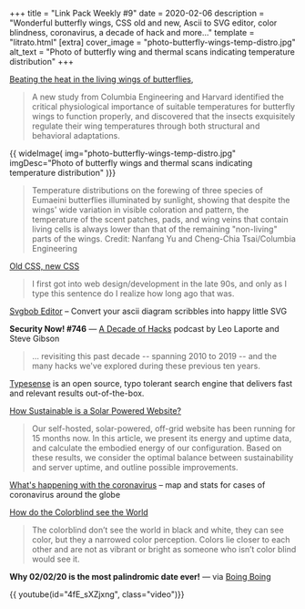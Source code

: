 +++
title = "Link Pack Weekly #9"
date = 2020-02-06
description = "Wonderful butterfly wings, CSS old and new, Ascii to SVG editor, color blindness, coronavirus, a decade of hack and more..."
template = "litrato.html"
[extra]
cover_image = "photo-butterfly-wings-temp-distro.jpg"
alt_text = "Photo of butterfly wing and thermal scans indicating temperature distribution"
+++

[Beating the heat in the living wings of butterflies](https://phys.org/news/2020-01-wings-butterflies.html),
> A new study from Columbia Engineering and Harvard identified the critical physiological importance of suitable temperatures for butterfly wings to function properly, and discovered that the insects exquisitely regulate their wing temperatures through both structural and behavioral adaptations.

{{ wideImage(
    img="photo-butterfly-wings-temp-distro.jpg"
    imgDesc="Photo of butterfly wings and thermal scans indicating temperature distribution"
)}}

> Temperature distributions on the forewing of three species of Eumaeini butterflies illuminated by sunlight, showing that despite the wings' wide variation in visible coloration and pattern, the temperature of the scent patches, pads, and wing veins that contain living cells is always lower than that of the remaining "non-living" parts of the wings. Credit: Nanfang Yu and Cheng-Chia Tsai/Columbia Engineering

[Old CSS, new CSS](https://eev.ee/blog/2020/02/01/old-css-new-css/)
> I first got into web design/development in the late 90s, and only as I type this sentence do I realize how long ago that was.

[Svgbob Editor](https://ivanceras.github.io/svgbob-editor/) – Convert your ascii diagram scribbles into happy little SVG

**Security Now! #746** — [A Decade of Hacks](https://twit.tv/shows/security-now/episodes/746?autostart=false) podcast by Leo Laporte and Steve Gibson
> ... revisiting this past decade -- spanning 2010 to 2019 -- and the many hacks we've explored during these previous ten years.

[Typesense](https://typesense.org) is an open source, typo tolerant search engine that delivers fast and relevant results out-of-the-box.

[How Sustainable is a Solar Powered Website?](https://www.lowtechmagazine.com/2020/01/how-sustainable-is-a-solar-powered-website.html#more)
> Our self-hosted, solar-powered, off-grid website has been running for 15 months now. In this article, we present its energy and uptime data, and calculate the embodied energy of our configuration. Based on these results, we consider the optimal balance between sustainability and server uptime, and outline possible improvements.

[What's happening with the coronavirus](https://www.axios.com/coronavirus-latest-developments-8b8990c4-6762-494a-8ee0-5091746bda9b.html) – map and stats for cases of coronavirus around the globe

[How do the Colorblind see the World](https://wearecolorblind.com/articles/how-do-the-colorblind-see-the-world/)
> The colorblind don’t see the world in black and white, they can see color, but they a narrowed color perception. Colors lie closer to each other and are not as vibrant or bright as someone who isn’t color blind would see it.

**Why 02/02/20 is the most palindromic date ever!** — via [Boing Boing](https://boingboing.net/2020/02/02/why-02-02-20-is-the-most-palin.html)

{{ youtube(id="4fE_sXZjxng", class="video")}}
